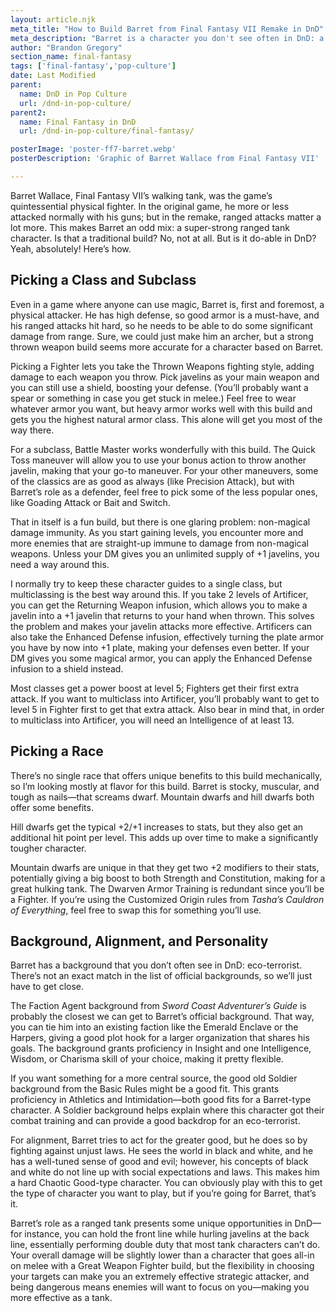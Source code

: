 ```yaml
---
layout: article.njk
meta_title: "How to Build Barret from Final Fantasy VII Remake in DnD"
meta_description: "Barret is a character you don't see often in DnD: a ranged tank. Can that work in DnD? Surprisingly, yes! Here's how."
author: "Brandon Gregory"
section_name: final-fantasy
tags: ['final-fantasy','pop-culture']
date: Last Modified
parent:
  name: DnD in Pop Culture
  url: /dnd-in-pop-culture/
parent2:
  name: Final Fantasy in DnD
  url: /dnd-in-pop-culture/final-fantasy/

posterImage: 'poster-ff7-barret.webp'
posterDescription: 'Graphic of Barret Wallace from Final Fantasy VII'

---
```


Barret Wallace, Final Fantasy VII’s walking tank, was the game’s quintessential physical fighter. In the original game, he more or less attacked normally with his guns; but in the remake, ranged attacks matter a lot more. This makes Barret an odd mix: a super-strong ranged tank character. Is that a traditional build? No, not at all. But is it do-able in DnD? Yeah, absolutely! Here’s how.


## Picking a Class and Subclass

Even in a game where anyone can use magic, Barret is, first and foremost, a physical attacker. He has high defense, so good armor is a must-have, and his ranged attacks hit hard, so he needs to be able to do some significant damage from range. Sure, we could just make him an archer, but a strong thrown weapon build seems more accurate for a character based on Barret.

Picking a Fighter lets you take the Thrown Weapons fighting style, adding damage to each weapon you throw. Pick javelins as your main weapon and you can still use a shield, boosting your defense. (You’ll probably want a spear or something in case you get stuck in melee.) Feel free to wear whatever armor you want, but heavy armor works well with this build and gets you the highest natural armor class. This alone will get you most of the way there.

For a subclass, Battle Master works wonderfully with this build. The Quick Toss maneuver will allow you to use your bonus action to throw another javelin, making that your go-to maneuver. For your other maneuvers, some of the classics are as good as always (like Precision Attack), but with Barret’s role as a defender, feel free to pick some of the less popular ones, like Goading Attack or Bait and Switch.

That in itself is a fun build, but there is one glaring problem: non-magical damage immunity. As you start gaining levels, you encounter more and more enemies that are straight-up immune to damage from non-magical weapons. Unless your DM gives you an unlimited supply of +1 javelins, you need a way around this.

I normally try to keep these character guides to a single class, but multiclassing is the best way around this. If you take 2 levels of Artificer, you can get the Returning Weapon infusion, which allows you to make a javelin into a +1 javelin that returns to your hand when thrown. This solves the problem and makes your javelin attacks more effective. Artificers can also take the Enhanced Defense infusion, effectively turning the plate armor you have by now into +1 plate, making your defenses even better. If your DM gives you some magical armor, you can apply the Enhanced Defense infusion to a shield instead.

Most classes get a power boost at level 5; Fighters get their first extra attack. If you want to multiclass into Artificer, you’ll probably want to get to level 5 in Fighter first to get that extra attack. Also bear in mind that, in order to multiclass into Artificer, you will need an Intelligence of at least 13.


## Picking a Race

There’s no single race that offers unique benefits to this build mechanically, so I’m looking mostly at flavor for this build. Barret is stocky, muscular, and tough as nails—that screams dwarf. Mountain dwarfs and hill dwarfs both offer some benefits.

Hill dwarfs get the typical +2/+1 increases to stats, but they also get an additional hit point per level. This adds up over time to make a significantly tougher character.

Mountain dwarfs are unique in that they get two +2 modifiers to their stats, potentially giving a big boost to both Strength and Constitution, making for a great hulking tank. The Dwarven Armor Training is redundant since you’ll be a Fighter. If you’re using the Customized Origin rules from _Tasha’s Cauldron of Everything_, feel free to swap this for something you’ll use.


## Background, Alignment, and Personality

Barret has a background that you don’t often see in DnD: eco-terrorist. There’s not an exact match in the list of official backgrounds, so we’ll just have to get close.

The Faction Agent background from _Sword Coast Adventurer’s Guide_ is probably the closest we can get to Barret’s official background. That way, you can tie him into an existing faction like the Emerald Enclave or the Harpers, giving a good plot hook for a larger organization that shares his goals. The background grants proficiency in Insight and one Intelligence, Wisdom, or Charisma skill of your choice, making it pretty flexible.

If you want something for a more central source, the good old Soldier background from the Basic Rules might be a good fit. This grants proficiency in Athletics and Intimidation—both good fits for a Barret-type character. A Soldier background helps explain where this character got their combat training and can provide a good backdrop for an eco-terrorist.

For alignment, Barret tries to act for the greater good, but he does so by fighting against unjust laws. He sees the world in black and white, and he has a well-tuned sense of good and evil; however, his concepts of black and white do not line up with social expectations and laws. This makes him a hard Chaotic Good-type character. You can obviously play with this to get the type of character you want to play, but if you’re going for Barret, that’s it.

Barret’s role as a ranged tank presents some unique opportunities in DnD—for instance, you can hold the front line while hurling javelins at the back line, essentially performing double duty that most tank characters can’t do. Your overall damage will be slightly lower than a character that goes all-in on melee with a Great Weapon Fighter build, but the flexibility in choosing your targets can make you an extremely effective strategic attacker, and being dangerous means enemies will want to focus on you—making you more effective as a tank.
